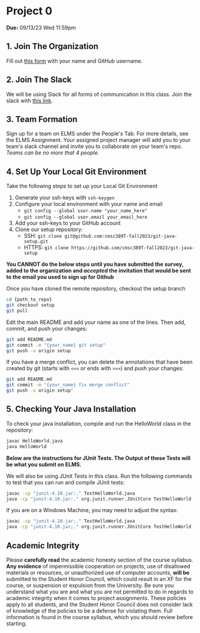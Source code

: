 # Project 0

**Due:** 09/13/23 Wed 11:59pm

## 1.  Join The Organization

Fill out [this form](https://forms.gle/uBEJBkHgX1cwceRp8) with your name and GitHub username.

## 2.  Join The Slack

We will be using Slack for all forms of communication in this class.
Join the slack with [this link](https://join.slack.com/t/cmsc389t-fall23group/shared_invite/zt-222eqzkbq-9ipMLN2LU4~q7BoJZlpSEQ).

## 3.  Team Formation

Sign up for a team on ELMS under the People's Tab. For more details, see the ELMS Assignment.
Your assigned project manager will add you to your team's slack channel and invite you to collaborate on your team's repo.
_Teams can be no more that 4 people._

## 4.  Set Up Your Local Git Environment

Take the following steps to set up your Local Git Environment

1. Generate your ssh-keys with `ssh-keygen`
2. Configure your local environment with your name and email
   - `git config --global user.name "your_name_here"`
   - `git config --global user.email your_email_here`
3. Add your ssh-keys to your GitHub account
4. Clone our setup repository:
   - SSH: `git clone git@github.com:cmsc389T-fall2023/git-java-setup.git`
   - HTTPS: `git clone https://github.com/cmsc389T-fall2023/git-java-setup`

**You CANNOT do the below steps until you have submitted the survey, added to the organization and _accepted_ the invitation that would be sent to the email you used to sign up for Github**

Once you have cloned the remote repository, checkout the setup branch

```bash
cd {path_to_repo}
git checkout setup
git pull
```

Edit the main README and add your name as one of the lines. Then add, commit, and push your changes:

```bash
git add README.md
git commit -m "{your_name} git setup"
git push -u origin setup
```

If you have a merge conflict, you can delete the annotations that have been created by git (starts with `<<<`
or ends with `>>>`) and push your changes:

```bash
git add README.md
git commit -m "{your_name} fix merge conflict"
git push -u origin setup"
```

## 5.  Checking Your Java Installation

To check your java installation, compile and run the HelloWorld class in the repository:

```bash
javac HelloWorld.java
java HelloWorld
```

**Below are the instructions for JUnit Tests. The Output of these Tests will be what you submit on ELMS.**

We will also be using JUnit Tests in this class. Run the following commands to test that you can run and compile JUnit tests:

```bash
javac -cp "junit-4.10.jar:." TestHelloWorld.java 
java -cp "junit-4.10.jar:." org.junit.runner.JUnitCore TestHelloWorld
```

If you are on a Windows Machine, you may need to adjust the syntax:

```bash
javac -cp "junit-4.10.jar;." TestHelloWorld.java 
java -cp "junit-4.10.jar;." org.junit.runner.JUnitCore TestHelloWorld
```

## Academic Integrity

Please **carefully read** the academic honesty section of the course syllabus. **Any evidence** of impermissible cooperation on projects, use of disallowed materials or resources, or unauthorized use of computer accounts, **will be** submitted to the Student Honor Council, which could result in an XF for the course, or suspension or expulsion from the University. Be sure you understand what you are and what you are not permitted to do in regards to academic integrity when it comes to project assignments. These policies apply to all students, and the Student Honor Council does not consider lack of knowledge of the policies to be a defense for violating them. Full information is found in the course syllabus, which you should review before starting.
